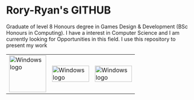 <!Doctype html>
<html lang="en">
  <head>
    <H1>Rory-Ryan's GITHUB</H1>
  </head>
  <body>
    <p>
     Graduate of level 8 Honours degree in Games Design & Development (BSc Honours in Computing). I have a interest in Computer Science and I am currently looking for Opportunities in this field. I use this repository to present my work
    </p>
    <table>
      <tr>
        <td>
        <a href= "https://www.linkedin.com/in/rory-ryan/">
          <img class ="badge" src = https://external-content.duckduckgo.com/iu/?u=https%3A%2F%2Ftse1.mm.bing.net%2Fth%3Fid%3DOIP.gNgAj2G-r4MQWvg8S7f7HwHaCA%26pid%3DApi&f=1    style=flat&logo=Github&logoColor=white width = 100 alt = "Windows logo">
        </a>
        </td>
        <td>
          <a href= https://github.com/Rory-Ryan>
            <img class ="badge" src = https://external-content.duckduckgo.com/iu/?u=https%3A%2F%2Ftse1.mm.bing.net%2Fth%3Fid%3DOIP.2gD5c6D3issQr1wLj-2LGwHaDt%26pid%3DApi&f=1    style=flat&logo=Github&logoColor=white width = 100 Height = 13% alt = "Windows logo">
          </a>
        </td>
        <td>
          <a href= "https://www.linkedin.com/in/rory-ryan/">
            <img class ="badge" src = https://external-content.duckduckgo.com/iu/?u=https%3A%2F%2Ftse1.mm.bing.net%2Fth%3Fid%3DOIP.ATkx4SctXIeGLlpfTDMkJAHaDt%26pid%3DApi&f=1    style=flat&logo=Github&logoColor=white width = 100 Height = 13% alt = "Windows logo">
          </a>
        </td>
      </tr>
    </table>
  </body>
</html>
